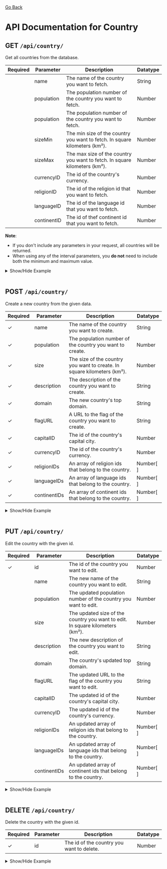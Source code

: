 [Go Back](./README.md)

# API Documentation for Country

## GET `/api/country/`

Get all countries from the database.

| Required | Parameter   | Description                                                                | Datatype |
| -------- | ----------- | -------------------------------------------------------------------------- | -------- |
|          | name        | The name of the country you want to fetch.                                 | String   |
|          | population  | The population number of the country you want to fetch.                    | Number   |
|          | population  | The population number of the country you want to fetch.                    | Number   |
|          | sizeMin     | The min size of the country you want to fetch. In square kilometers (km²). | Number   |
|          | sizeMax     | The max size of the country you want to fetch. In square kilometers (km²). | Number   |
|          | currencyID  | The id of the country's currency.                                          | Number   |
|          | religionID  | The id of the religion id that you want to fetch.                          | Number   |
|          | languageID  | The id of the language id that you want to fetch.                          | Number   |
|          | continentID | The id of thef continent id that you want to fetch.                        | Number   |

**Note**:

-   If you don't include any parameters in your request, all countries will be returned.
-   When using any of the interval parameters, you **do not** need to include both the minimum and maximum value.

<details>
<summary>Show/Hide Example</summary>

Send a GET request to `/api/country/`:

Response:

```json
{
	"success": true,
	"error": "",
	"data": [
		{
			"countryID": 3,
			"countryName": "United States of America",
			"countryPopulation": 320000000,
			"countrySize": 9833520,
			"countryDescription": "The United States of America (USA; an alternate spelling...",
			"countryDomain": "us",
			"countryFlagURL": "https://countryflagsapi.com/svg/us",
			"createdAt": "1970-01-01T00:00:00.000Z",
			"updatedAt": "1970-01-01T00:00:00.000Z",
			"countryCurrencyID": 3,
			"countryCapitalID": 3,
			"city": {
				"cityID": 3,
				"cityName": "New York",
				"cityPopulation": 80000000,
				"createdAt": "1970-01-01T00:00:00.000Z",
				"updatedAt": "1970-01-01T00:00:00.000Z"
			},
			"currency": {
				"currencyID": 3,
				"currencyName": "US dollar",
				"currencySymbol": "USD",
				"createdAt": "1970-01-01T00:00:00.000Z",
				"updatedAt": "1970-01-01T00:00:00.000Z"
			},
			"continents": [
				{
					"continentID": 4,
					"continentName": "North America",
					"continentPopulation": 502737585,
					"continentSize": 24709000,
					"createdAt": "1970-01-01T00:00:00.000Z",
					"updatedAt": "1970-01-01T00:00:00.000Z",
					"countryContinent": {
						"createdAt": "1970-01-01T00:00:00.000Z",
						"updatedAt": "1970-01-01T00:00:00.000Z",
						"countryCountryID": 3,
						"continentContinentID": 4
					}
				}
			],
			"religions": [
				{
					"religionID": 3,
					"religionName": "Christianity",
					"createdAt": "1970-01-01T00:00:00.000Z",
					"updatedAt": "1970-01-01T00:00:00.000Z",
					"countryReligion": {
						"createdAt": "1970-01-01T00:00:00.000Z",
						"updatedAt": "1970-01-01T00:00:00.000Z",
						"countryCountryID": 3,
						"religionReligionID": 3
					}
				}
			],
			"languages": [
				{
					"languageID": 3,
					"languageName": "English",
					"languageNativeSpeakers": 372900000,
					"languageTotalSpeakers": 1452000000,
					"createdAt": "1970-01-01T00:00:00.000Z",
					"updatedAt": "1970-01-01T00:00:00.000Z",
					"countryLanguage": {
						"createdAt": "1970-01-01T00:00:00.000Z",
						"updatedAt": "1970-01-01T00:00:00.000Z",
						"countryCountryID": 3,
						"languageLanguageID": 3
					}
				}
			]
		},
		{
			"countryID": 6,
			"countryName": "Sweden",
			"countryPopulation": 9557422,
			"countrySize": 449964,
			"countryDescription": "Sweden is a country in Northern Europe. It is the world's second-largest...",
			"countryDomain": "se",
			"countryFlagURL": "https://countryflagsapi.com/svg/se",
			"createdAt": "1970-01-01T00:00:00.000Z",
			"updatedAt": "1970-01-01T00:00:00.000Z",
			"countryCurrencyID": 6,
			"countryCapitalID": 6,
			"city": {
				"cityID": 6,
				"cityName": "Stockholm",
				"cityPopulation": 8000000,
				"createdAt": "1970-01-01T00:00:00.000Z",
				"updatedAt": "1970-01-01T00:00:00.000Z"
			},
			"currency": {
				"currencyID": 6,
				"currencyName": "Swedish Crown",
				"currencySymbol": "SEK",
				"createdAt": "1970-01-01T00:00:00.000Z",
				"updatedAt": "1970-01-01T00:00:00.000Z"
			},
			"continents": [
				{
					"continentID": 3,
					"continentName": "Europe",
					"continentPopulation": 748456328,
					"continentSize": 10180000,
					"createdAt": "1970-01-01T00:00:00.000Z",
					"updatedAt": "1970-01-01T00:00:00.000Z",
					"countryContinent": {
						"createdAt": "1970-01-01T00:00:00.000Z",
						"updatedAt": "1970-01-01T00:00:00.000Z",
						"countryCountryID": 6,
						"continentContinentID": 3
					}
				}
			],
			"religions": [
				{
					"religionID": 3,
					"religionName": "Christianity",
					"createdAt": "1970-01-01T00:00:00.000Z",
					"updatedAt": "1970-01-01T00:00:00.000Z",
					"countryReligion": {
						"createdAt": "1970-01-01T00:00:00.000Z",
						"updatedAt": "1970-01-01T00:00:00.000Z",
						"countryCountryID": 6,
						"religionReligionID": 3
					}
				}
			],
			"languages": [
				{
					"languageID": 6,
					"languageName": "Swedish",
					"languageNativeSpeakers": 9000000,
					"languageTotalSpeakers": 20000000,
					"createdAt": "1970-01-01T00:00:00.000Z",
					"updatedAt": "1970-01-01T00:00:00.000Z",
					"countryLanguage": {
						"createdAt": "1970-01-01T00:00:00.000Z",
						"updatedAt": "1970-01-01T00:00:00.000Z",
						"countryCountryID": 6,
						"languageLanguageID": 6
					}
				}
			]
		}
	]
}
```

Send a GET request to `/api/country/?religionID=4`:

Response:

```json
{
	"success": true,
	"error": "",
	"data": [
		{
			"countryID": 4,
			"countryName": "Indonesia",
			"countryPopulation": 263991379,
			"countrySize": 1904569,
			"countryDescription": "Indonesia is a country in Southeast Asia...",
			"countryDomain": "id",
			"countryFlagURL": "https://countryflagsapi.com/svg/id",
			"createdAt": "1970-01-01T00:00:00.000Z",
			"updatedAt": "1970-01-01T00:00:00.000Z",
			"countryCurrencyID": 4,
			"countryCapitalID": 4,
			"city": {
				"cityID": 4,
				"cityName": "Jakarta",
				"cityPopulation": 20000000,
				"createdAt": "1970-01-01T00:00:00.000Z",
				"updatedAt": "1970-01-01T00:00:00.000Z"
			},
			"currency": {
				"currencyID": 4,
				"currencyName": "Indonesian rupiah",
				"currencySymbol": "IDR",
				"createdAt": "1970-01-01T00:00:00.000Z",
				"updatedAt": "1970-01-01T00:00:00.000Z"
			},
			"continents": [
				{
					"continentID": 2,
					"continentName": "Asia",
					"continentPopulation": 4713681244,
					"continentSize": 44579000,
					"createdAt": "1970-01-01T00:00:00.000Z",
					"updatedAt": "1970-01-01T00:00:00.000Z",
					"countryContinent": {
						"createdAt": "1970-01-01T00:00:00.000Z",
						"updatedAt": "1970-01-01T00:00:00.000Z",
						"countryCountryID": 4,
						"continentContinentID": 2
					}
				}
			],
			"religions": [
				{
					"religionID": 4,
					"religionName": "Islam",
					"createdAt": "1970-01-01T00:00:00.000Z",
					"updatedAt": "1970-01-01T00:00:00.000Z",
					"countryReligion": {
						"createdAt": "1970-01-01T00:00:00.000Z",
						"updatedAt": "1970-01-01T00:00:00.000Z",
						"countryCountryID": 4,
						"religionReligionID": 4
					}
				}
			],
			"languages": [
				{
					"languageID": 4,
					"languageName": "Indonesian",
					"languageNativeSpeakers": 43600000,
					"languageTotalSpeakers": 199000000,
					"createdAt": "1970-01-01T00:00:00.000Z",
					"updatedAt": "1970-01-01T00:00:00.000Z",
					"countryLanguage": {
						"createdAt": "1970-01-01T00:00:00.000Z",
						"updatedAt": "1970-01-01T00:00:00.000Z",
						"countryCountryID": 4,
						"languageLanguageID": 4
					}
				}
			]
		},
		{
			"countryID": 5,
			"countryName": "Pakistan",
			"countryPopulation": 197015900,
			"countrySize": 88080,
			"countryDescription": "Pakistan is a country in South Asia...",
			"countryDomain": "pk",
			"countryFlagURL": "https://countryflagsapi.com/svg/pk",
			"createdAt": "1970-01-01T00:00:00.000Z",
			"updatedAt": "1970-01-01T00:00:00.000Z",
			"countryCurrencyID": 5,
			"countryCapitalID": 5,
			"city": {
				"cityID": 5,
				"cityName": "Islamabad",
				"cityPopulation": 12000000,
				"createdAt": "1970-01-01T00:00:00.000Z",
				"updatedAt": "1970-01-01T00:00:00.000Z"
			},
			"currency": {
				"currencyID": 5,
				"currencyName": "Pakistani rupee",
				"currencySymbol": "PKR",
				"createdAt": "1970-01-01T00:00:00.000Z",
				"updatedAt": "1970-01-01T00:00:00.000Z"
			},
			"continents": [
				{
					"continentID": 2,
					"continentName": "Asia",
					"continentPopulation": 4713681244,
					"continentSize": 44579000,
					"createdAt": "1970-01-01T00:00:00.000Z",
					"updatedAt": "1970-01-01T00:00:00.000Z",
					"countryContinent": {
						"createdAt": "1970-01-01T00:00:00.000Z",
						"updatedAt": "1970-01-01T00:00:00.000Z",
						"countryCountryID": 5,
						"continentContinentID": 2
					}
				}
			],
			"religions": [
				{
					"religionID": 4,
					"religionName": "Islam",
					"createdAt": "1970-01-01T00:00:00.000Z",
					"updatedAt": "1970-01-01T00:00:00.000Z",
					"countryReligion": {
						"createdAt": "1970-01-01T00:00:00.000Z",
						"updatedAt": "1970-01-01T00:00:00.000Z",
						"countryCountryID": 5,
						"religionReligionID": 4
					}
				}
			],
			"languages": [
				{
					"languageID": 5,
					"languageName": "Punjabi",
					"languageNativeSpeakers": 12000000,
					"languageTotalSpeakers": 32000000,
					"createdAt": "1970-01-01T00:00:00.000Z",
					"updatedAt": "1970-01-01T00:00:00.000Z",
					"countryLanguage": {
						"createdAt": "1970-01-01T00:00:00.000Z",
						"updatedAt": "1970-01-01T00:00:00.000Z",
						"countryCountryID": 5,
						"languageLanguageID": 5
					}
				}
			]
		}
	]
}
```

</details>
<br>

## POST `/api/country/`

Create a new country from the given data.

| Required | Parameter    | Description                                                             | Datatype  |
| -------- | ------------ | ----------------------------------------------------------------------- | --------- |
| ✓        | name         | The name of the country you want to create.                             | String    |
| ✓        | population   | The population number of the country you want to create.                | Number    |
| ✓        | size         | The size of the country you want to create. In square kilometers (km²). | Number    |
| ✓        | description  | The description of the country you want to create.                      | String    |
| ✓        | domain       | The new country's top domain.                                           | String    |
| ✓        | flagURL      | A URL to the flag of the country you want to create.                    | String    |
| ✓        | capitalID    | The id of the country's capital city.                                   | Number    |
| ✓        | currencyID   | The id of the country's currency.                                       | Number    |
| ✓        | religionIDs  | An array of religion ids that belong to the country.                    | Number[ ] |
| ✓        | languageIDs  | An array of language ids that belong to the country.                    | Number[ ] |
| ✓        | continentIDs | An array of continent ids that belong to the country.                   | Number[ ] |

<details>
<summary>Show/Hide Example</summary>

Send a POST request to `/api/country/` with the following body:

```json
{
	"name": "Sweden",
	"population": 10250000,
	"size": 450295,
	"description": "Sweden is a Scandinavian nation with thousands of coastal islands and inland lakes.",
	"domain": ".se",
	"flagURL": "https://domain.com/se.png",
	"capitalID": 1,
	"currencyID": 1,
	"religionIDs": [1, 2],
	"languageIDs": [1, 2],
	"continentIDs": [1, 2]
}
```

Response:

```json
{
	"success": true,
	"error": "",
	"data": {
		"countryID": 1,
		"countryName": "Sweden",
		"countryPopulation": 10250000,
		"countrySize": 450295,
		"countryDescription": "Sweden is a Scandinavian nation with thousands of coastal islands and inland lakes.",
		"countryDomain": ".se",
		"countryFlagURL": "https://domain.com/se.png",
		"countryCapitalID": 1,
		"countryCurrencyID": 1,
		"updatedAt": "1970-01-01T00:00:00.000Z",
		"createdAt": "1970-01-01T00:00:00.000Z"
	}
}
```

</details>
<br>

## PUT `/api/country/`

Edit the country with the given id.

| Required | Parameter    | Description                                                                   | Datatype  |
| -------- | ------------ | ----------------------------------------------------------------------------- | --------- |
| ✓        | id           | The id of the country you want to edit.                                       | Number    |
|          | name         | The new name of the country you want to edit.                                 | String    |
|          | population   | The updated population number of the country you want to edit.                | Number    |
|          | size         | The updated size of the country you want to edit. In square kilometers (km²). | Number    |
|          | description  | The new description of the country you want to edit.                          | String    |
|          | domain       | The country's updated top domain.                                             | String    |
|          | flagURL      | The updated URL to the flag of the country you want to edit.                  | String    |
|          | capitalID    | The updated id of the country's capital city.                                 | Number    |
|          | currencyID   | The updated id of the country's currency.                                     | Number    |
|          | religionIDs  | An updated array of religion ids that belong to the country.                  | Number[ ] |
|          | languageIDs  | An updated array of language ids that belong to the country.                  | Number[ ] |
|          | continentIDs | An updated array of continent ids that belong to the country.                 | Number[ ] |

<details>
<summary>Show/Hide Example</summary>

Send a PUT request to `/api/country/` with the following body:

```json
{
	"id": 1,
	"name": "Konungariket Sverige"
}
```

Response:

```json
{
	"success": true,
	"error": "",
	"data": {
		"countryID": 1,
		"countryName": "Konungariket Sverige",
		"countryPopulation": 10250000,
		"countrySize": 450295,
		"countryDescription": "Sweden is a Scandinavian nation with thousands of coastal islands and inland lakes.",
		"countryDomain": ".se",
		"countryFlagURL": "https://domain.com/se.png",
		"countryCapitalID": 1,
		"countryCurrencyID": 1,
		"updatedAt": "1970-01-01T00:00:00.000Z",
		"createdAt": "1970-01-01T00:00:00.000Z"
	}
}
```

</details>
<br>

## DELETE `/api/country/`

Delete the country with the given id.

| Required | Parameter | Description                               | Datatype |
| -------- | --------- | ----------------------------------------- | -------- |
| ✓        | id        | The id of the country you want to delete. | Number   |

<details>
<summary>Show/Hide Example</summary>

Send a DELETE request to `/api/country/` with the following body:

```json
{
	"id": 1
}
```

Response:

```json
{
	"success": true,
	"error": "",
	"data": 1
}
```

</details>
